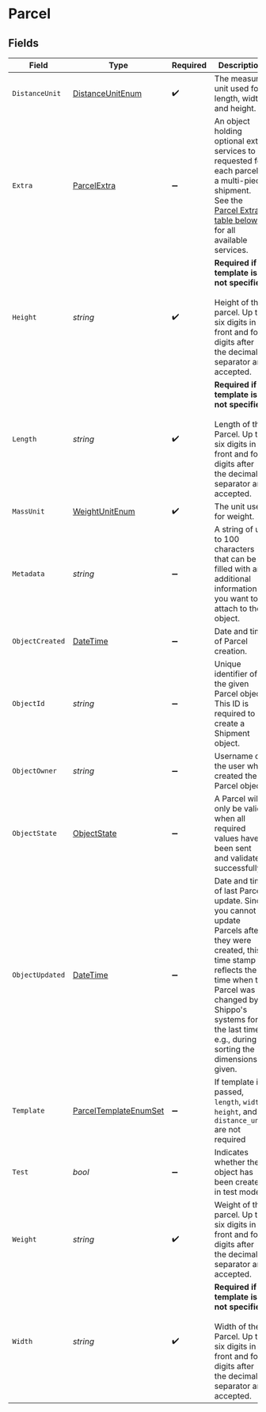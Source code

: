 # Parcel


## Fields

| Field                                                                                                                                                                                                                                         | Type                                                                                                                                                                                                                                          | Required                                                                                                                                                                                                                                      | Description                                                                                                                                                                                                                                   | Example                                                                                                                                                                                                                                       |
| --------------------------------------------------------------------------------------------------------------------------------------------------------------------------------------------------------------------------------------------- | --------------------------------------------------------------------------------------------------------------------------------------------------------------------------------------------------------------------------------------------- | --------------------------------------------------------------------------------------------------------------------------------------------------------------------------------------------------------------------------------------------- | --------------------------------------------------------------------------------------------------------------------------------------------------------------------------------------------------------------------------------------------- | --------------------------------------------------------------------------------------------------------------------------------------------------------------------------------------------------------------------------------------------- |
| `DistanceUnit`                                                                                                                                                                                                                                | [DistanceUnitEnum](../../Models/Components/DistanceUnitEnum.md)                                                                                                                                                                               | :heavy_check_mark:                                                                                                                                                                                                                            | The measure unit used for length, width and height.                                                                                                                                                                                           | in                                                                                                                                                                                                                                            |
| `Extra`                                                                                                                                                                                                                                       | [ParcelExtra](../../Models/Components/ParcelExtra.md)                                                                                                                                                                                         | :heavy_minus_sign:                                                                                                                                                                                                                            | An object holding optional extra services to be requested for each parcel in a multi-piece shipment. <br/>See the <a href="#section/Parcel-Extras">Parcel Extra table below</a> for all available services.                                   |                                                                                                                                                                                                                                               |
| `Height`                                                                                                                                                                                                                                      | *string*                                                                                                                                                                                                                                      | :heavy_check_mark:                                                                                                                                                                                                                            | **Required if template is not specified**<br><br/>Height of the parcel. Up to six digits in front and four digits after the decimal separator are accepted.                                                                                   | 1                                                                                                                                                                                                                                             |
| `Length`                                                                                                                                                                                                                                      | *string*                                                                                                                                                                                                                                      | :heavy_check_mark:                                                                                                                                                                                                                            | **Required if template is not specified**<br><br/>Length of the Parcel. Up to six digits in front and four digits after the decimal separator are accepted.                                                                                   | 1                                                                                                                                                                                                                                             |
| `MassUnit`                                                                                                                                                                                                                                    | [WeightUnitEnum](../../Models/Components/WeightUnitEnum.md)                                                                                                                                                                                   | :heavy_check_mark:                                                                                                                                                                                                                            | The unit used for weight.                                                                                                                                                                                                                     | lb                                                                                                                                                                                                                                            |
| `Metadata`                                                                                                                                                                                                                                    | *string*                                                                                                                                                                                                                                      | :heavy_minus_sign:                                                                                                                                                                                                                            | A string of up to 100 characters that can be filled with any additional information you want to attach to the object.                                                                                                                         |                                                                                                                                                                                                                                               |
| `ObjectCreated`                                                                                                                                                                                                                               | [DateTime](https://learn.microsoft.com/en-us/dotnet/api/system.datetime?view=net-5.0)                                                                                                                                                         | :heavy_minus_sign:                                                                                                                                                                                                                            | Date and time of Parcel creation.                                                                                                                                                                                                             | 2014-07-09T02:19:13.174Z                                                                                                                                                                                                                      |
| `ObjectId`                                                                                                                                                                                                                                    | *string*                                                                                                                                                                                                                                      | :heavy_minus_sign:                                                                                                                                                                                                                            | Unique identifier of the given Parcel object. This ID is required to create a Shipment object.                                                                                                                                                | adcfdddf8ec64b84ad22772bce3ea37a                                                                                                                                                                                                              |
| `ObjectOwner`                                                                                                                                                                                                                                 | *string*                                                                                                                                                                                                                                      | :heavy_minus_sign:                                                                                                                                                                                                                            | Username of the user who created the Parcel object.                                                                                                                                                                                           | shippotle@shippo.com                                                                                                                                                                                                                          |
| `ObjectState`                                                                                                                                                                                                                                 | [ObjectState](../../Models/Components/ObjectState.md)                                                                                                                                                                                         | :heavy_minus_sign:                                                                                                                                                                                                                            | A Parcel will only be valid when all required values have been sent and validated successfully.                                                                                                                                               | VALID                                                                                                                                                                                                                                         |
| `ObjectUpdated`                                                                                                                                                                                                                               | [DateTime](https://learn.microsoft.com/en-us/dotnet/api/system.datetime?view=net-5.0)                                                                                                                                                         | :heavy_minus_sign:                                                                                                                                                                                                                            | Date and time of last Parcel update. Since you cannot update Parcels after they were created, this time stamp reflects the time when the Parcel was changed by Shippo's systems for the last time, e.g., during sorting the dimensions given. | 2014-07-09T02:19:13.174Z                                                                                                                                                                                                                      |
| `Template`                                                                                                                                                                                                                                    | [ParcelTemplateEnumSet](../../Models/Components/ParcelTemplateEnumSet.md)                                                                                                                                                                     | :heavy_minus_sign:                                                                                                                                                                                                                            | If template is passed, `length`, `width`, `height`, and `distance_unit` are not required                                                                                                                                                      |                                                                                                                                                                                                                                               |
| `Test`                                                                                                                                                                                                                                        | *bool*                                                                                                                                                                                                                                        | :heavy_minus_sign:                                                                                                                                                                                                                            | Indicates whether the object has been created in test mode.                                                                                                                                                                                   |                                                                                                                                                                                                                                               |
| `Weight`                                                                                                                                                                                                                                      | *string*                                                                                                                                                                                                                                      | :heavy_check_mark:                                                                                                                                                                                                                            | Weight of the parcel. Up to six digits in front and four digits after the decimal separator are accepted.                                                                                                                                     | 1                                                                                                                                                                                                                                             |
| `Width`                                                                                                                                                                                                                                       | *string*                                                                                                                                                                                                                                      | :heavy_check_mark:                                                                                                                                                                                                                            | **Required if template is not specified**<br><br/>Width of the Parcel. Up to six digits in front and four digits after the decimal separator are accepted.                                                                                    | 1                                                                                                                                                                                                                                             |